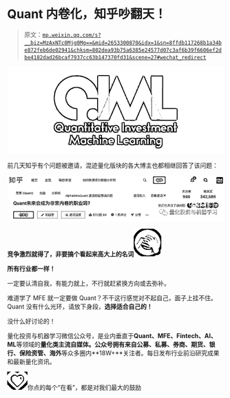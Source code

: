 # Quant 内卷化，知乎吵翻天！

> 原文：[`mp.weixin.qq.com/s?__biz=MzAxNTc0Mjg0Mg==&mid=2653300870&idx=1&sn=8ffdb117268b1a34be872feb6de02941&chksm=802dea93b75a6385e24577d07c3af6b39f6606ef2dbe4182dad26bcaf7937cc63b147370fd31&scene=27#wechat_redirect`](http://mp.weixin.qq.com/s?__biz=MzAxNTc0Mjg0Mg==&mid=2653300870&idx=1&sn=8ffdb117268b1a34be872feb6de02941&chksm=802dea93b75a6385e24577d07c3af6b39f6606ef2dbe4182dad26bcaf7937cc63b147370fd31&scene=27#wechat_redirect)

![](img/52530653e2ddbe651074f55a77bb8d3c.png)

前几天知乎有个问题被邀请，混迹量化版块的各大博主也都相继回答了该问题：  

![](img/9a3e96780267df57356f9cfc69ff58ea.png)

**竞争激烈就得了，非要搞个看起来高大上的名词![](img/4ee67e98ae7e34e024e934e266f9aa5c.png)**

**所有行业都一样！**

一定要认清自我，有能力就上，不行就赶紧换方向或去弥补。

难道学了 MFE 就一定要做 Quant？不干这行感觉对不起自己，面子上挂不住。Quant 没有什么光环，请放下身段，**选择适合自己的！**

没什么好讨论的！

量化投资与机器学习微信公众号，是业内垂直于**Quant、MFE、Fintech、AI、ML**等领域的**量化类主流自媒体。**公众号拥有来自**公募、私募、券商、期货、银行、保险资管、海外**等众多圈内**18W+**关注者。每日发布行业前沿研究成果和最新量化资讯。

![](img/6cba9abe9f2c434df7bd9c0d0d6e1156.png)你点的每个“在看”，都是对我们最大的鼓励